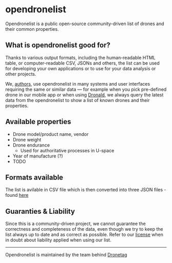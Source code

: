 # opendronelist

Opendronelist is a public open-source community-driven list of drones and their common properties.

## What is **opendronelist** good for?

Thanks to various output formats, including the human-readable HTML table, or computer-readable CSV, JSONs and others, the list can be used for developing your own applications or to use for your data analysis or other projects.

We, [authors](https://dronetag.cz), use opendronelist in many systems and user interfaces requiring the same or similar data — for example when you pick pre-defined drone in our mobile app or when using [Dronald](https://dronald.cz), we always query the latest data from the opendronelist to show a list of known drones and their properties.

## Available properties

* Drone model/product name, vendor
* Drone weight
* Drone endurance
  * Used for authoritative processes in U-space
* Year of manufacture (?)
* TODO

## Formats available

The list is avilable in CSV file which is then converted into three JSON files - found [here](https://github.com/dronetag/opendronelist/releases/latest)

## Guaranties & Liability

Since this is a community-driven project, we cannot guarantee the correctness and completeness of the data, even though we try to keep the list always up to date and as correct as possible. Refer to our [license](./LICENSE.MD) when in doubt about liability applied when using our list.

---

Opendronelist is maintained by the team behind [Dronetag](https://dronetag.cz)